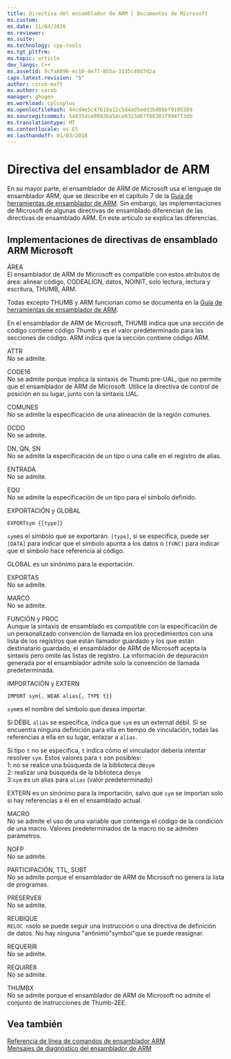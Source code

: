 ```yaml
---
title: Directiva del ensamblador de ARM | Documentos de Microsoft
ms.custom: 
ms.date: 11/04/2016
ms.reviewer: 
ms.suite: 
ms.technology: cpp-tools
ms.tgt_pltfrm: 
ms.topic: article
dev_langs: C++
ms.assetid: 9cfa8896-ec10-4e77-855a-3135c40d7d2a
caps.latest.revision: "5"
author: corob-msft
ms.author: corob
manager: ghogen
ms.workload: cplusplus
ms.openlocfilehash: 44cd4e5c47618a12c5d4ad5edd3bd8bbf9105309
ms.sourcegitcommit: 54035dce0992ba5dce0323d67f86301f994ff3db
ms.translationtype: MT
ms.contentlocale: es-ES
ms.lasthandoff: 01/03/2018
---
```

# <a name="arm-assembler-directives"></a>Directiva del ensamblador de ARM
En su mayor parte, el ensamblador de ARM de Microsoft usa el lenguaje de ensamblador ARM, que se describe en el capítulo 7 de la [Guía de herramientas de ensamblador de ARM](http://go.microsoft.com/fwlink/p/?linkid=246102). Sin embargo, las implementaciones de Microsoft de algunas directivas de ensamblado diferencian de las directivas de ensamblado ARM. En este artículo se explica las diferencias.  
  
## <a name="microsoft-implementations-of-arm-assembly-directives"></a>Implementaciones de directivas de ensamblado ARM Microsoft  
 ÁREA  
 El ensamblador de ARM de Microsoft es compatible con estos atributos de área: alinear código, CODEALIGN, datos, NOINIT, solo lectura, lectura y escritura, THUMB, ARM.  
  
 Todas excepto THUMB y ARM funcionan como se documenta en la [Guía de herramientas de ensamblador de ARM](http://go.microsoft.com/fwlink/p/?linkid=246102).  
  
 En el ensamblador de ARM de Microsoft, THUMB indica que una sección de código contiene código Thumb y es el valor predeterminado para las secciones de código.  ARM indica que la sección contiene código ARM.  
  
 ATTR  
 No se admite.  
  
 CODE16  
 No se admite porque implica la sintaxis de Thumb pre-UAL, que no permite que el ensamblador de ARM de Microsoft.  Utilice la directiva de control de posición en su lugar, junto con la sintaxis UAL.  
  
 COMUNES  
 No se admite la especificación de una alineación de la región comunes.  
  
 DCDO  
 No se admite.  
  
 DN, QN, SN  
 No se admite la especificación de un tipo o una calle en el registro de alias.  
  
 ENTRADA  
 No se admite.  
  
 EQU  
 No se admite la especificación de un tipo para el símbolo definido.  
  
 EXPORTACIÓN y GLOBAL  
 ```  
EXPORTsym {[type]}  
```  
  
 `sym`es el símbolo que se exportarán.  `[type]`, si se especifica, puede ser `[DATA]` para indicar que el símbolo apunta a los datos o `[FUNC]` para indicar que el símbolo hace referencia al código.  
  
 GLOBAL es un sinónimo para la exportación.  
  
 EXPORTAS  
 No se admite.  
  
 MARCO  
 No se admite.  
  
 FUNCIÓN y PROC  
 Aunque la sintaxis de ensamblado es compatible con la especificación de un personalizado convención de llamada en los procedimientos con una lista de los registros que están llamador guardado y los que están destinatario guardado, el ensamblador de ARM de Microsoft acepta la sintaxis pero omite las listas de registro.  La información de depuración generada por el ensamblador admite solo la convención de llamada predeterminada.  
  
 IMPORTACIÓN y EXTERN  
 ```  
IMPORT sym{, WEAK alias{, TYPE t}}  
```  
  
 `sym`es el nombre del símbolo que desea importar.  
  
 Si DÉBIL `alias` se especifica, indica que `sym` es un external débil. Si se encuentra ninguna definición para ella en tiempo de vinculación, todas las referencias a ella en su lugar, enlazar a `alias`.  
  
 Si tipo `t` no se especifica, `t` indica cómo el vinculador debería intentar resolver `sym`.  Estos valores para `t` son posibles:   
1: no se realice una búsqueda de la biblioteca de`sym`  
2: realizar una búsqueda de la biblioteca de`sym`  
3:`sym` es un alias para `alias` (valor predeterminado)  
  
 EXTERN es un sinónimo para la importación, salvo que `sym` se importan solo si hay referencias a él en el ensamblado actual.  
  
 MACRO  
 No se admite el uso de una variable que contenga el código de la condición de una macro. Valores predeterminados de la macro no se admiten parámetros.  
  
 NOFP  
 No se admite.  
  
 PARTICIPACIÓN, TTL, SUBT  
 No se admite porque el ensamblador de ARM de Microsoft no genera la lista de programas.  
  
 PRESERVE8  
 No se admite.  
  
 REUBIQUE  
 `RELOC n`solo se puede seguir una instrucción o una directiva de definición de datos. No hay ninguna "anónimo"symbol"que se puede reasignar.  
  
 REQUERIR  
 No se admite.  
  
 REQUIRE8  
 No se admite.  
  
 THUMBX  
 No se admite porque el ensamblador de ARM de Microsoft no admite el conjunto de instrucciones de Thumb-2EE.  
  
## <a name="see-also"></a>Vea también  
 [Referencia de línea de comandos de ensamblador ARM](../../assembler/arm/arm-assembler-command-line-reference.md)   
 [Mensajes de diagnóstico del ensamblador de ARM](../../assembler/arm/arm-assembler-diagnostic-messages.md)